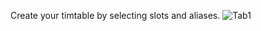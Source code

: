 Create your timtable by selecting slots and aliases.
![Tab1](https://user-images.githubusercontent.com/95537092/188143006-8082fd6e-0ce7-4a82-9183-e74ccf81fd2a.jpg)
